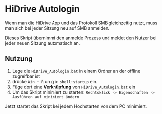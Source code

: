 # HiDrive Autologin

Wenn man die HiDrive App und das Protokoll SMB gleichzeitig nutzt, muss man sich bei jeder Sitzung neu auf SMB anmelden.

Dieses Skript übernimmt den anmelde Prozess und meldet den Nutzer bei jeder neuen Sitzung automatisch an.

## Nutzung

1. Lege die `HiDrive_Autologin.bat` in einem Ordner an der offline zugreifbar ist
2. drücke `Win + R` un gib: `shell:startup` ein.
3. Füge dort eine **Verknüpfung** von `HiDrive_Autologin.bat` ein
4. Um das Skript minimiert zu starten: `Rechtsklick -> Eigenschaften -> Ausführen auf minimiert ändern`

Jetzt startet das Skript bei jedem Hochstarten von dem PC minimiert.
